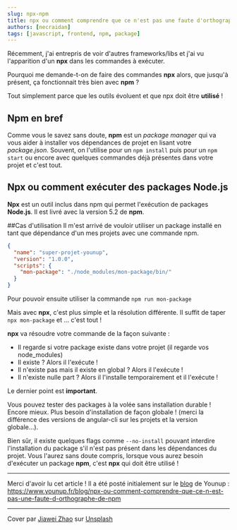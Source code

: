 ```yaml
---
slug: npx-npm
title: npx ou comment comprendre que ce n'est pas une faute d'orthographe de npm
authors: [necraidan]
tags: [javascript, frontend, npm, package]
---
```


Récemment, j'ai entrepris de voir d'autres frameworks/libs et j'ai vu l'apparition d'un **npx** dans les commandes à exécuter.

Pourquoi me demande-t-on de faire des commandes **npx** alors, que jusqu'à présent, ça fonctionnait très bien avec **npm** ?

Tout simplement parce que les outils évoluent et que npx doit être **utilisé** !

<!--truncate-->

## Npm en bref

Comme vous le savez sans doute, **npm** est un _package manager_ qui va vous aider à installer vos dépendances de projet en lisant votre _package.json_. Souvent, on l'utilise pour un `npm install` puis pour un `npm start` ou encore avec quelques commandes déjà présentes dans votre projet et c'est tout.

## Npx ou comment exécuter des packages Node.js

**Npx** est un outil inclus dans npm qui permet l'exécution de packages **Node.js**. Il est livré avec la version 5.2 de **npm**.

##Cas d'utilisation
Il m'est arrivé de vouloir utiliser un package installé en tant que dépendance d'un mes projets avec une commande npm.

```json
{
  "name": "super-projet-younup",
  "version": "1.0.0",
  "scripts": {
    "mon-package": "./node_modules/mon-package/bin/"
  }
}
```

Pour pouvoir ensuite utiliser la commande `npm run mon-package`

Mais avec **npx**, c'est plus simple et la résolution différente. Il suffit de taper `npx mon-package` et ... c'est tout !

**npx** va résoudre votre commande de la façon suivante :

- Il regarde si votre package existe dans votre projet (il regarde vos node_modules)
- Il existe ? Alors il l'exécute !
- Il n'existe pas mais il existe en global ? Alors il l'exécute !
- Il n'existe nulle part ? Alors il l'installe temporairement et il l'exécute !

Le dernier point est **important**.

Vous pouvez tester des packages à la volée sans installation durable ! Encore mieux. Plus besoin d'installation de façon globale ! (merci la différence des versions de angular-cli sur les projets et la version globale...).

Bien sûr, il existe quelques flags comme `--no-install` pouvant interdire l'installation du package s'il n'est pas présent dans les dépendances du projet. Vous l'aurez sans doute compris, lorsque vous aurez besoin d'exécuter un package **npm**, c'est **npx** qui doit être utilisé !

---

Merci d'avoir lu cet article !
Il a été posté initialement sur le [blog](https://www.younup.fr/blog/) de Younup : https://www.younup.fr/blog/npx-ou-comment-comprendre-que-ce-n-est-pas-une-faute-d-orthographe-de-npm

---

Cover par [Jiawei Zhao](https://unsplash.com/@jiaweizhao) sur [Unsplash](https://unsplash.com/photos/BsXeYX3efOI)

